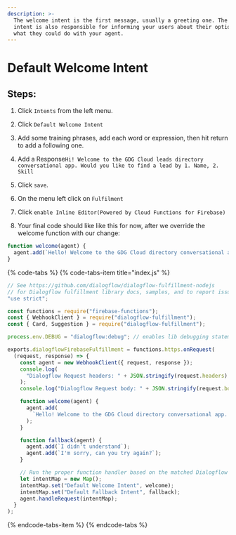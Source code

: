 ```yaml
---
description: >-
  The welcome intent is the first message, usually a greeting one. The welcome
  intent is also responsible for informing your users about their options and
  what they could do with your agent.
---
```


# Default Welcome Intent

## Steps:

1. Click `Intents` from the left menu.
2. Click `Default Welcome Intent`
3. Add some training phrases, add each word or expression, then hit return to add a following one.

4. Add a Response`Hi! Welcome to the GDG Cloud leads directory conversational app. Would you like to find a lead by 1. Name, 2. Skill`

5. Click `save`.

6. On the menu left click on `Fulfilment`

7. Click `enable Inline Editor(Powered by Cloud Functions for Firebase)`

8. Your final code should like like this for now, after we override the welcome function with our change:

```javascript
function welcome(agent) {
  agent.add(`Hello! Welcome to the GDG Cloud directory conversational app. Would you like to find a lead by 1. Name,  2. Skill`);
}
```

{% code-tabs %}
{% code-tabs-item title="index.js" %}
```javascript
// See https://github.com/dialogflow/dialogflow-fulfillment-nodejs
// for Dialogflow fulfillment library docs, samples, and to report issues
"use strict";

const functions = require("firebase-functions");
const { WebhookClient } = require("dialogflow-fulfillment");
const { Card, Suggestion } = require("dialogflow-fulfillment");

process.env.DEBUG = "dialogflow:debug"; // enables lib debugging statements

exports.dialogflowFirebaseFulfillment = functions.https.onRequest(
  (request, response) => {
    const agent = new WebhookClient({ request, response });
    console.log(
      "Dialogflow Request headers: " + JSON.stringify(request.headers)
    );
    console.log("Dialogflow Request body: " + JSON.stringify(request.body));

    function welcome(agent) {
      agent.add(
        `Hello! Welcome to the GDG Cloud directory conversational app. Would you like to find a lead by 1. Name,  2. Skill`
      );
    }

    function fallback(agent) {
      agent.add(`I didn't understand`);
      agent.add(`I'm sorry, can you try again?`);
    }

    // Run the proper function handler based on the matched Dialogflow intent name
    let intentMap = new Map();
    intentMap.set("Default Welcome Intent", welcome);
    intentMap.set("Default Fallback Intent", fallback);
    agent.handleRequest(intentMap);
  }
);

```
{% endcode-tabs-item %}
{% endcode-tabs %}

  


